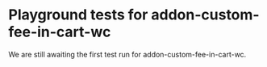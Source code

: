 # Playground tests for addon-custom-fee-in-cart-wc
We are still awaiting the first test run for addon-custom-fee-in-cart-wc.
